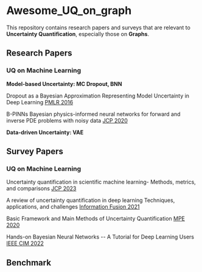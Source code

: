 # Awesome_UQ_on_graph
This repository contains research papers and surveys that are relevant to **Uncertainty Quantification**, especially those on **Graphs**.

## Research Papers

### UQ on Machine Learning

**Model-based Uncertainty: MC Dropout, BNN**

Dropout as a Bayesian Approximation Representing Model Uncertainty in Deep Learning [PMLR 2016](https://proceedings.mlr.press/v48/gal16.html)

B-PINNs Bayesian physics-informed neural networks for forward and inverse PDE problems with noisy data [JCP 2020](https://arxiv.org/abs/2003.06097)

**Data-driven Uncertainty: VAE**



## Survey Papers

### UQ on Machine Learning

Uncertainty quantification in scientific machine learning- Methods, metrics, and comparisons [JCP 2023](https://www.sciencedirect.com/science/article/abs/pii/S0021999122009652)

A review of uncertainty quantification in deep learning Techniques, applications, and challenges [Information Fusion 2021](https://www.sciencedirect.com/science/article/pii/S1566253521001081)

Basic Framework and Main Methods of Uncertainty Quantification [MPE 2020](https://www.hindawi.com/journals/mpe/2020/6068203/)

Hands-on Bayesian Neural Networks -- A Tutorial for Deep Learning Users [IEEE CIM 2022](https://arxiv.org/abs/2007.06823)

## Benchmark

